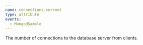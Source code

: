```yaml
---
name: connections.current
type: attribute
events:
  - MongodSample
---
```


The number of connections to the database server from clients.